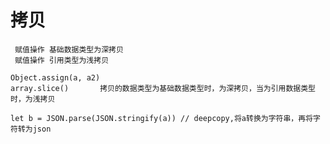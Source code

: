 # 拷贝
     赋值操作 基础数据类型为深拷贝
     赋值操作 引用类型为浅拷贝

    Object.assign(a, a2) 
    array.slice()       拷贝的数据类型为基础数据类型时，为深拷贝，当为引用数据类型时，为浅拷贝
    
    let b = JSON.parse(JSON.stringify(a)) // deepcopy,将a转换为字符串，再将字符转为json